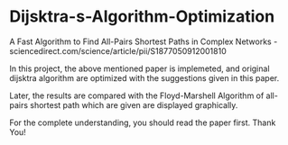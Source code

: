 # Dijsktra-s-Algorithm-Optimization
A Fast Algorithm to Find All-Pairs Shortest Paths in Complex Networks - sciencedirect.com/science/article/pii/S1877050912001810

In this project, the above mentioned paper is implemeted,
and original dijsktra algorithm are optimized with the suggestions given in this paper.

Later, the results are compared with the Floyd-Marshell Algorithm of all-pairs shortest path
which are given are displayed graphically.

For the complete understanding, you should read the paper first. Thank You!
